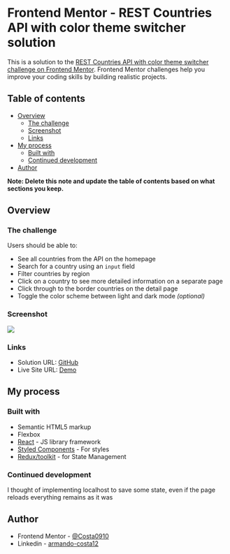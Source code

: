 # Frontend Mentor - REST Countries API with color theme switcher solution

This is a solution to the [REST Countries API with color theme switcher challenge on Frontend Mentor](https://www.frontendmentor.io/challenges/rest-countries-api-with-color-theme-switcher-5cacc469fec04111f7b848ca). Frontend Mentor challenges help you improve your coding skills by building realistic projects.

## Table of contents

- [Overview](#overview)
  - [The challenge](#the-challenge)
  - [Screenshot](#screenshot)
  - [Links](#links)
- [My process](#my-process)
  - [Built with](#built-with)
  - [Continued development](#continued-development)
- [Author](#author)

**Note: Delete this note and update the table of contents based on what sections you keep.**

## Overview

### The challenge

Users should be able to:

- See all countries from the API on the homepage
- Search for a country using an `input` field
- Filter countries by region
- Click on a country to see more detailed information on a separate page
- Click through to the border countries on the detail page
- Toggle the color scheme between light and dark mode _(optional)_

### Screenshot

![](./screenshot.jpg)

### Links

- Solution URL: [GitHub](https://github.com/Costa0910/rest-countries-api)
- Live Site URL: [Demo](https://your-live-site-url.com)

## My process

### Built with

- Semantic HTML5 markup
- Flexbox
- [React](https://reactjs.org/) - JS library
  framework
- [Styled Components](https://styled-components.com/) - For styles
- [Redux/toolkit](https://redux-toolkit.js.org/) - for State Management

### Continued development

I thought of implementing localhost to save some state, even if the page reloads everything remains as it was

## Author

- Frontend Mentor - [@Costa0910](https://www.frontendmentor.io/profile/Costa0910)
- Linkedin - [armando-costa12](https://www.linkedin.com/in/armando-costa12/)
